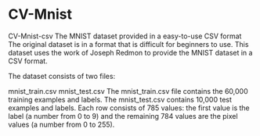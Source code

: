 # CV-Mnist
CV-Mnist-csv
The MNIST dataset provided in a easy-to-use CSV format The original dataset is in a format that is difficult for beginners to use. This dataset uses the work of Joseph Redmon to provide the MNIST dataset in a CSV format.

The dataset consists of two files:

mnist_train.csv mnist_test.csv The mnist_train.csv file contains the 60,000 training examples and labels. The mnist_test.csv contains 10,000 test examples and labels. Each row consists of 785 values: the first value is the label (a number from 0 to 9) and the remaining 784 values are the pixel values (a number from 0 to 255).
